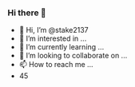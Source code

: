 ### Hi there 👋
- 👋 Hi, I’m @stake2137
- 👀 I’m interested in ...
- 🌱 I’m currently learning ...
- 💞️ I’m looking to collaborate on ...
- 📫 How to reach me ...
- 45
<!--
**Themanhdh/themanhdh** is a ✨ _special_ ✨ repository because its `README.md` (this file) appears on your GitHub profile.


